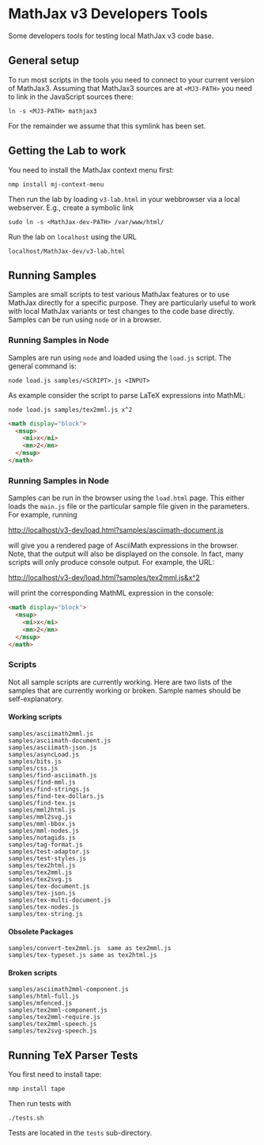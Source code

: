 # MathJax v3 Developers Tools

Some developers tools for testing local MathJax v3 code base.

## General setup

To run most scripts in the tools you need to connect to your current version of
MathJax3.  Assuming that MathJax3 sources are at `<MJ3-PATH>` you need to link
in the JavaScript sources there:

``` shell
ln -s <MJ3-PATH> mathjax3
```
For the remainder we assume that this symlink has been set.

## Getting the Lab to work


You need to install the MathJax context menu first:

``` shell
nmp install mj-context-menu
```

Then run the lab by loading `v3-lab.html` in your webbrowser via a local
webserver. E.g., create a symbolic link


``` shell
sudo ln -s <MathJax-dev-PATH> /var/www/html/
```

Run the lab on `localhost` using the URL

``` shell
localhost/MathJax-dev/v3-lab.html
```


## Running Samples

Samples are small scripts to test various MathJax features or to use MathJax
directly for a specific purpose. They are particularly useful to work with local
MathJax variants or test changes to the code base directly. Samples can be run
using `node` or in a browser.

### Running Samples in Node

Samples are run using `node` and loaded using the `load.js` script. The general command is:

``` shell
node load.js samples/<SCRIPT>.js <INPUT>
```

As example consider the script to parse LaTeX expressions into MathML:

``` shell
node load.js samples/tex2mml.js x^2
```

``` html
<math display="block">
  <msup>
    <mi>x</mi>
    <mn>2</mn>
  </msup>
</math>
```

### Running Samples in Node

Samples can be run in the browser using the `load.html` page. This either loads
the `main.js` file or the particular sample file given in the parameters. For example, running

[http://localhost/v3-dev/load.html?samples/asciimath-document.js](http://localhost/v3-dev/load.html?samples/asciimath-document.js)

will give you a rendered page of AsciiMath expressions in the browser. Note,
that the output will also be displayed on the console. In fact, many scripts
will only produce console output. For example, the URL:

[http://localhost/v3-dev/load.html?samples/tex2mml.js&x^2](http://localhost/v3-dev/load.html?samples/tex2mml.js&x^2)

will print the corresponding MathML expression in the console:

``` html
<math display="block">
  <msup>
    <mi>x</mi>
    <mn>2</mn>
  </msup>
</math>
```


### Scripts

Not all sample scripts are currently working. Here are two lists of the samples
that are currently working or broken. Sample names should be self-explanatory.


#### Working scripts


``` shell
samples/asciimath2mml.js
samples/asciimath-document.js
samples/asciimath-json.js
samples/asyncLoad.js
samples/bits.js
samples/css.js
samples/find-asciimath.js
samples/find-mml.js
samples/find-strings.js
samples/find-tex-dollars.js
samples/find-tex.js
samples/mml2html.js
samples/mml2svg.js
samples/mml-bbox.js
samples/mml-nodes.js
samples/notagids.js
samples/tag-format.js
samples/test-adaptor.js
samples/test-styles.js
samples/tex2html.js
samples/tex2mml.js
samples/tex2svg.js
samples/tex-document.js
samples/tex-json.js
samples/tex-multi-document.js
samples/tex-nodes.js
samples/tex-string.js
```
#### Obsolete Packages

``` shell
samples/convert-tex2mml.js  same as tex2mml.js
samples/tex-typeset.js same as tex2html.js

```


#### Broken scripts

``` shell
samples/asciimath2mml-component.js
samples/html-full.js
samples/mfenced.js
samples/tex2mml-component.js
samples/tex2mml-require.js
samples/tex2mml-speech.js
samples/tex2svg-speech.js

```


## Running TeX Parser Tests

You first need to install tape:

``` shell
nmp install tape
```

Then run tests with

``` shell
./tests.sh
```

Tests are located in the `tests` sub-directory.
